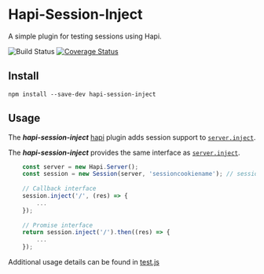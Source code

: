 # Hapi-Session-Inject

A simple plugin for testing sessions using Hapi.

![Build Status](https://travis-ci.org/vinkaga/hapi-session-inject.svg?branch=master) [![Coverage Status](https://coveralls.io/repos/github/vinkaga/hapi-session-inject/badge.svg)](https://coveralls.io/github/vinkaga/hapi-session-inject)


## Install

```
npm install --save-dev hapi-session-inject
```

## Usage

The ***hapi-session-inject*** [hapi](https://github.com/hapijs/hapi) plugin adds session support to [`server.inject`](http://hapijs.com/api#serverinjectoptions-callback).

The ***hapi-session-inject*** provides the same interface as [`server.inject`](http://hapijs.com/api#serverinjectoptions-callback). 

```JavaScript
	const server = new Hapi.Server();
	const session = new Session(server, 'sessioncookiename'); // sessioncookiename defaults to 'session'
	
	// Callback interface
	session.inject('/', (res) => {
		...
	});
	
	// Promise interface
	return session.inject('/').then((res) => {
		...
	});

```

Additional usage details can be found in [test.js](test/index.js)
